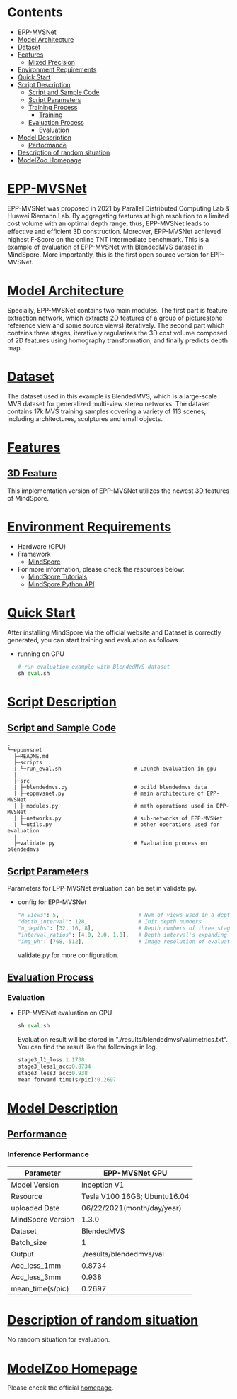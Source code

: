 # Contents

- [EPP-MVSNet](#thinking-path-re-ranker)
- [Model Architecture](#model-architecture)
- [Dataset](#dataset)
- [Features](#features)
    - [Mixed Precision](#mixed-precision)
- [Environment Requirements](#environment-requirements)
- [Quick Start](#quick-start)
- [Script Description](#script-description)
    - [Script and Sample Code](#script-and-sample-code)
    - [Script Parameters](#script-parameters)
    - [Training Process](#training-process)
        - [Training](#training)
    - [Evaluation Process](#evaluation-process)
        - [Evaluation](#evaluation)
- [Model Description](#model-description)
    - [Performance](#performance)
- [Description of random situation](#description-of-random-situation)
- [ModelZoo Homepage](#modelzoo-homepage)

# [EPP-MVSNet](#contents)

EPP-MVSNet was proposed in 2021 by Parallel Distributed Computing Lab & Huawei Riemann Lab. By aggregating features at high resolution to a
limited cost volume with an optimal depth range, thus, EPP-MVSNet leads to effective and efﬁcient 3D construction. Moreover, EPP-MVSNet achieved
highest F-Score on the online TNT intermediate benchmark. This is a example of evaluation of EPP-MVSNet with BlendedMVS dataset in MindSpore. More
importantly, this is the first open source version for EPP-MVSNet.

# [Model Architecture](#contents)

Specially, EPP-MVSNet contains two main modules. The first part is feature extraction network, which extracts 2D features of a group of pictures(one reference
view and some source views) iteratively. The second part which contains three stages, iteratively regularizes the 3D cost volume composed of 2D features
using homography transformation, and finally predicts depth map.

# [Dataset](#contents)

The dataset used in this example is BlendedMVS, which is a large-scale MVS dataset for generalized multi-view stereo networks. The dataset contains
17k MVS training samples covering a variety of 113 scenes, including architectures, sculptures and small objects.

# [Features](#contents)

## [3D Feature](#contents)

This implementation version of EPP-MVSNet utilizes the newest 3D features of MindSpore.

# [Environment Requirements](#contents)

- Hardware (GPU)
- Framework
    - [MindSpore](https://www.mindspore.cn/install/en)
- For more information, please check the resources below:
    - [MindSpore Tutorials](https://www.mindspore.cn/tutorials/en/r1.3/index.html)
    - [MindSpore Python API](https://www.mindspore.cn/docs/api/en/r1.3/index.html)

# [Quick Start](#contents)

After installing MindSpore via the official website and Dataset is correctly generated, you can start training and evaluation as follows.

- running on GPU

  ```python
  # run evaluation example with BlendedMVS dataset
  sh eval.sh
  ```

# [Script Description](#contents)

## [Script and Sample Code](#contents)

```shell
.
└─eppmvsnet
  ├─README.md
  ├─scripts
  | └─run_eval.sh                       # Launch evaluation in gpu
  |
  ├─src
  | ├─blendedmvs.py                     # build blendedmvs data
  | ├─eppmvsnet.py                      # main architecture of EPP-MVSNet
  | ├─modules.py                        # math operations used in EPP-MVSNet
  | ├─networks.py                       # sub-networks of EPP-MVSNet
  | └─utils.py                          # other operations used for evaluation
  |
  ├─validate.py                         # Evaluation process on blendedmvs
```

## [Script Parameters](#contents)

Parameters for EPP-MVSNet evaluation can be set in validate.py.

- config for EPP-MVSNet

  ```python
  "n_views": 5,                         # Num of views used in a depth prediction
  "depth_interval": 128,                # Init depth numbers
  "n_depths": [32, 16, 8],              # Depth numbers of three stages
  "interval_ratios": [4.0, 2.0, 1.0],   # Depth interval's expanding ratios of three stages
  "img_wh": [768, 512],                 # Image resolution of evaluation
  ```

  validate.py for more configuration.

## [Evaluation Process](#contents)

### Evaluation

- EPP-MVSNet evaluation on GPU

  ```python
  sh eval.sh
  ```

  Evaluation result will be stored in "./results/blendedmvs/val/metrics.txt". You can find the result like the
  followings in log.

  ```python
  stage3_l1_loss:1.1738
  stage3_less1_acc:0.8734
  stage3_less3_acc:0.938
  mean forward time(s/pic):0.2697
  ```

# [Model Description](#contents)

## [Performance](#contents)

### Inference Performance

| Parameter                      | EPP-MVSNet GPU               |
| ------------------------------ | ---------------------------- |
| Model Version                  | Inception V1                 |
| Resource                       | Tesla V100 16GB; Ubuntu16.04 |
| uploaded Date                  | 06/22/2021(month/day/year)   |
| MindSpore Version              | 1.3.0                        |
| Dataset                        | BlendedMVS                   |
| Batch_size                     | 1                            |
| Output                         | ./results/blendedmvs/val     |
| Acc_less_1mm                   | 0.8734                       |
| Acc_less_3mm                   | 0.938                        |
| mean_time(s/pic)               | 0.2697                       |

# [Description of random situation](#contents)

No random situation for evaluation.

# [ModelZoo Homepage](#contents)

Please check the official [homepage](http://gitee.com/mindspore/mindspore/tree/master/model_zoo).